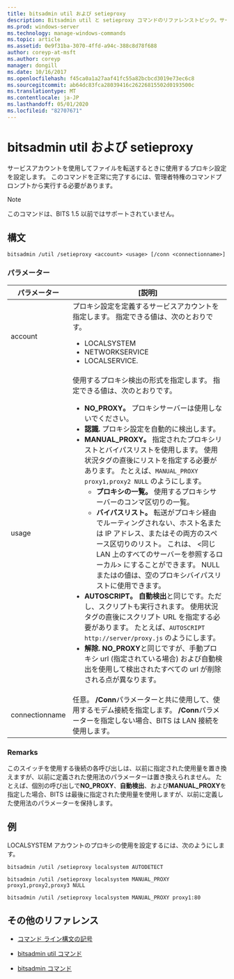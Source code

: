 ```yaml
---
title: bitsadmin util および setieproxy
description: Bitsadmin util と setieproxy コマンドのリファレンストピック。サービスアカウントを使用してファイルを転送するときに使用するプロキシ設定を設定します。
ms.prod: windows-server
ms.technology: manage-windows-commands
ms.topic: article
ms.assetid: 0e9f31ba-3070-4ffd-a94c-388c8d78f688
author: coreyp-at-msft
ms.author: coreyp
manager: dongill
ms.date: 10/16/2017
ms.openlocfilehash: f45ca0a1a27aaf41fc55a82bcbcd3019e73ec6c8
ms.sourcegitcommit: ab64dc83fca28039416c26226815502d0193500c
ms.translationtype: MT
ms.contentlocale: ja-JP
ms.lasthandoff: 05/01/2020
ms.locfileid: "82707671"
---
```

# <a name="bitsadmin-util-and-setieproxy"></a>bitsadmin util および setieproxy

サービスアカウントを使用してファイルを転送するときに使用するプロキシ設定を設定します。 このコマンドを正常に完了するには、管理者特権のコマンドプロンプトから実行する必要があります。

> [!NOTE]
> このコマンドは、BITS 1.5 以前ではサポートされていません。

## <a name="syntax"></a>構文

```
bitsadmin /util /setieproxy <account> <usage> [/conn <connectionname>]
```

### <a name="parameters"></a>パラメーター

| パラメーター | [説明] |
| --------- | ---------- |
| account | プロキシ設定を定義するサービスアカウントを指定します。 指定できる値は、次のとおりです。<ul><li>LOCALSYSTEM</li><li>   NETWORKSERVICE</li><li>LOCALSERVICE.</li></ul> |
| usage | 使用するプロキシ検出の形式を指定します。 指定できる値は、次のとおりです。<ul><li>**NO_PROXY。** プロキシサーバーは使用しないでください。</li><li>**認識.** プロキシ設定を自動的に検出します。</li><li>**MANUAL_PROXY。** 指定されたプロキシリストとバイパスリストを使用します。 使用状況タグの直後にリストを指定する必要があります。 たとえば、`MANUAL_PROXY proxy1,proxy2 NULL` のようにします。<ul><li>**プロキシの一覧。** 使用するプロキシサーバーのコンマ区切りの一覧。</li><li>**バイパスリスト。** 転送がプロキシ経由でルーティングされない、ホスト名または IP アドレス、またはその両方のスペース区切りのリスト。 これは、 \<同じ LAN 上のすべてのサーバーを参照するローカル> にすることができます。 NULL またはの値は、空のプロキシバイパスリストに使用できます。</li></ul><li>**AUTOSCRIPT。** **自動検出**と同じです。ただし、スクリプトも実行されます。 使用状況タグの直後にスクリプト URL を指定する必要があります。 たとえば、`AUTOSCRIPT http://server/proxy.js` のようにします。</li><li>**解除.** **NO_PROXY**と同じですが、手動プロキシ url (指定されている場合) および自動検出を使用して検出されたすべての url が削除される点が異なります。</li></ul> |
| connectionname | 任意。 **/Conn**パラメーターと共に使用して、使用するモデム接続を指定します。 **/Conn**パラメーターを指定しない場合、BITS は LAN 接続を使用します。 |

### <a name="remarks"></a>Remarks

このスイッチを使用する後続の各呼び出しは、以前に指定された使用量を置き換えますが、以前に定義された使用法のパラメーターは置き換えられません。 たとえば、個別の呼び出しで**NO_PROXY**、**自動検出**、および**MANUAL_PROXY**を指定した場合、BITS は最後に指定された使用量を使用しますが、以前に定義した使用法のパラメーターを保持します。

## <a name="examples"></a>例

LOCALSYSTEM アカウントのプロキシの使用を設定するには、次のようにします。

```
bitsadmin /util /setieproxy localsystem AUTODETECT
```

```
bitsadmin /util /setieproxy localsystem MANUAL_PROXY proxy1,proxy2,proxy3 NULL
```

```
bitsadmin /util /setieproxy localsystem MANUAL_PROXY proxy1:80
```

## <a name="additional-references"></a>その他のリファレンス

- [コマンド ライン構文の記号](command-line-syntax-key.md)

- [bitsadmin util コマンド](bitsadmin-util.md)

- [bitsadmin コマンド](bitsadmin.md)
